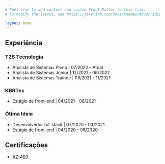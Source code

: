 ```yaml
---
# Feel free to add content and custom Front Matter to this file.
# To modify the layout, see https://jekyllrb.com/docs/themes/#overriding-theme-defaults

layout: home
---
```


## Experiência

### T2S Tecnologia
- Analista de Sistemas Pleno \| 07/2022 - Atual
- Analista de Sistemas Júnior \| 12/2021 - 06/2022
- Analista de Sistemas Trainee \| 08/2021 - 11/2021

### KBRTec
- Estágio de front-end \| 04/2021 - 08/2021

### Ótima Ideia
- Desenvolvedor full stack \| 07/2020 - 03/2021
- Estágio de front-end \| 04/2020 - 06/2020

## Certificações
- [AZ-400](https://learn.microsoft.com/en-us/credentials/certifications/exams/az-400/)
